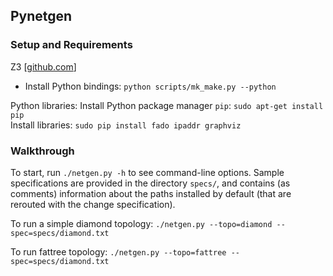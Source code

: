 ## Pynetgen

### Setup and Requirements

Z3 [[github.com](https://github.com/Z3Prover/z3#python)]  
* Install Python bindings: `python scripts/mk_make.py --python`  

Python libraries: 
Install Python package manager `pip`: `sudo apt-get install pip`  
Install libraries: `sudo pip install fado ipaddr graphviz`  


### Walkthrough

To start, run `./netgen.py -h` to see command-line options.  Sample specifications are provided in the directory `specs/`, and contains (as comments) information about the paths installed by default (that are rerouted with the change specification).

To run a simple diamond topology: `./netgen.py --topo=diamond --spec=specs/diamond.txt`

To run fattree topology: `./netgen.py --topo=fattree --spec=specs/diamond.txt`
